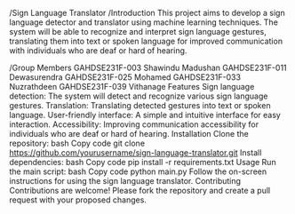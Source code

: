 /Sign Language Translator
/Introduction
This project aims to develop a sign language detector and translator using machine learning techniques. The system will be able to recognize and interpret sign language gestures, translating them into text or spoken language for improved communication with individuals who are deaf or hard of hearing.

/Group Members
GAHDSE231F-003 Shawindu Madushan
GAHDSE231F-011 Dewasurendra
GAHDSE231F-025 Mohamed
GAHDSE231F-033 Nuzrathdeen
GAHDSE231F-039 Vithanage
Features
Sign language detection: The system will detect and recognize various sign language gestures.
Translation: Translating detected gestures into text or spoken language.
User-friendly interface: A simple and intuitive interface for easy interaction.
Accessibility: Improving communication accessibility for individuals who are deaf or hard of hearing.
Installation
Clone the repository:
bash
Copy code
git clone https://github.com/yourusername/sign-language-translator.git
Install dependencies:
bash
Copy code
pip install -r requirements.txt
Usage
Run the main script:
bash
Copy code
python main.py
Follow the on-screen instructions for using the sign language translator.
Contributing
Contributions are welcome! Please fork the repository and create a pull request with your proposed changes.
